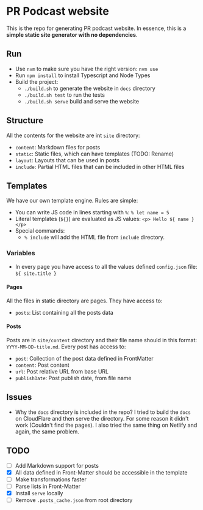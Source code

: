 # PR Podcast website

This is the repo for generating PR podcast website.
In essence, this is a __simple static site generator with no dependencies__.

## Run
- Use `nvm` to make sure you have the right version: `nvm use`
- Run `npm install` to install Typescript and Node Types
- Build the project:
    - `./build.sh` to generate the website in `docs` directory
    - `./build.sh test` to run the tests
    - `./build.sh serve` build and serve the website

## Structure
All the contents for the website are int `site` directory:
- `content`: Markdown files for posts
- `static`: Static files, which can have templates (TODO: Rename)
- `layout`: Layouts that can be used in posts
- `include`: Partial HTML files that can be included in other HTML files

## Templates
We have our own template engine. Rules are simple:
- You can write JS code in lines starting with `%`: `% let name = 5`
- Literal templates (`${}`) are evaluated as JS values: `<p> Hello ${ name }</p>`
- Special commands:
    - `% include` will add the HTML file from `include` directory.

### Variables
- In every page you have access to all the values defined `config.json` file: `${ site.title }`

#### Pages
All the files in static directory are pages. They have access to:
- `posts`: List containing all the posts data

#### Posts
Posts are in `site/content` directory and their file name should in this format: `YYYY-MM-DD-title.md`. Every post has access to:
- `post`: Collection of the post data defined in FrontMatter
- `content`: Post content
- `url`: Post relative URL from base URL
- `publishDate`: Post publish date, from file name

## Issues
- Why the `docs` directory is included in the repo?
I tried to build the `docs` on CloudFlare and then serve the directory. For some reason it didn't work (Couldn't find the pages). I also tried the same thing on Netlify and again, the same problem.

## TODO
- [ ] Add Markdown support for posts
- [X] All data defined in Front-Matter should be accessible in the template
- [ ] Make transformations faster
- [ ] Parse lists in Front-Matter
- [X] Install `serve` locally
- [ ] Remove `.posts_cache.json` from root directory
